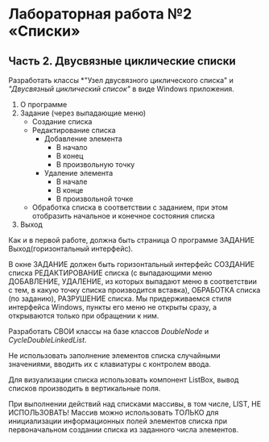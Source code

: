 # Лабораторная работа №2 «Списки»

## Часть 2. Двуcвязные циклические списки

Разработать классы *"Узел двусвязного циклического списка" и *"Двусвязный циклический список"* в виде Windows приложения.

1. О программе
2. Задание (через выпадающие меню)
    * Создание списка
    * Редактирование списка
        * Добавление элемента
            * В начало
            * В конец
            * В произвольную точку
        * Удаление элемента
            * В начале
            * В конце
            * В произвольной точке
    * Обработка списка в соответствии с заданием, при этом отобразить начальное и конечное состояния списка
3. Выход

Как и в первой работе, должна быть страница О программе ЗАДАНИЕ Выход(горизонтальный интерфейс).

В окне ЗАДАНИЕ должен быть горизонтальный интерфейс СОЗДАНИЕ списка РЕДАКТИРОВАНИЕ списка (с выпадающими меню ДОБАВЛЕНИЕ, УДАЛЕНИЕ, из которых выпадают меню в соответствии с тем, в какую точку списка производится вставка), ОБРАБОТКА списка (по заданию), РАЗРУШЕНИЕ списка. Мы придерживаемся стиля интерфейса Windows, пункты его меню не открыты сразу, а открываются только при обращении к ним.

Разработать СВОИ классы на базе классов *DoubleNode* и *CycleDoubleLinkedList*.

Не использовать заполнение элементов списка случайными значениями, вводить их с клавиатуры с контролем ввода.

Для визуализации списка использовать компонент ListBox, вывод списков производить в вертикальные поля.

При выполнении действий над списками массивы, в том числе, LIST, НЕ ИСПОЛЬЗОВАТЬ! Массив можно использовать ТОЛЬКО для инициализации информационных полей элементов списка при первоначальном создании списка из заданного числа элементов.
